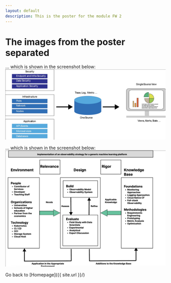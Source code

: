 ```yaml
---
layout: default
description: This is the poster for the module FW 2
---
```

# The images from the poster separated

... which is shown in the screenshot below:
![Overview Full stack Observability](https://github.com/Garry1704/dafne_observability/blob/main/_posts/Full-stack-Observability.jpg)

... which is shown in the screenshot below:
![My Design Science Research for Observability](https://github.com/Garry1704/dafne_observability/blob/main/_posts/observabilityDSR.jpg)

Go back to [Homepage]({{ site.url }}/) 